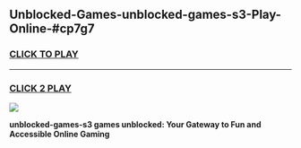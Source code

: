 
## Unblocked-Games-unblocked-games-s3-Play-Online-#cp7g7
<h3>
<a href="https://premium.freeplayer.one?title=unblocked-games-s3&ref=27F">CLICK TO PLAY</a></h3>
<hr>

<h3>
<a href="https://premium.freeplayer.one?title=unblocked-games-s3&ref=27F">CLICK 2 PLAY</a>
  
</h3>

<a href="https://premium.freeplayer.one?title=unblocked-games-s3&ref=27F"><img src="https://clearcache.store/games.png"></a>


**unblocked-games-s3 games unblocked: Your Gateway to Fun and Accessible Online Gaming**
